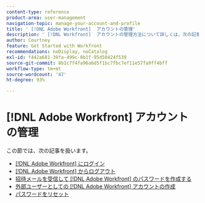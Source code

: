 ```yaml
---
content-type: reference
product-area: user-management
navigation-topic: manage-your-account-and-profile
title: ' [!DNL Adobe Workfront]  アカウントの管理'
description: ' [!DNL Workfront]  アカウントの管理方法について詳しくは、次の記事を参照してください。'
author: Courtney
feature: Get Started with Workfront
recommendations: noDisplay, noCatalog
exl-id: f442a681-39fa-499c-8b1f-95d50424f539
source-git-commit: 8b1c7f4fa96a6d5f1bc7fbc7ef11e57fa9ff4bff
workflow-type: tm+mt
source-wordcount: '47'
ht-degree: 93%

---
```


# [!DNL Adobe Workfront] アカウントの管理

この節では、次の記事を扱います。

* [ [!DNL Adobe Workfront] にログイン](../../../workfront-basics/manage-your-account-and-profile/managing-your-workfront-account/log-in-to-workfront.md)
* [ [!DNL Adobe Workfront] からログアウト](../../../workfront-basics/manage-your-account-and-profile/managing-your-workfront-account/log-out-of-workfront.md)
* [招待メールを受信して  [!DNL Adobe Workfront] のパスワードを作成する](../../../workfront-basics/manage-your-account-and-profile/managing-your-workfront-account/receive-email-invitations.md)
* [外部ユーザーとしての [!DNL Adobe Workfront] アカウントの作成](../../../workfront-basics/manage-your-account-and-profile/managing-your-workfront-account/create-account-external-user.md)
* [ パスワードをリセット ](../../../workfront-basics/manage-your-account-and-profile/managing-your-workfront-account/reset-your-password.md)
  <!--* [Reset a user's password with Enhanced Authentication](../../../workfront-basics/manage-your-account-and-profile/managing-your-workfront-account/reset-user-password-eauth.md)-->
